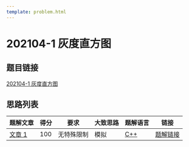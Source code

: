 ```yaml
---
template: problem.html
---
```

# 202104-1 灰度直方图

## 题目链接

[202104-1 灰度直方图](http://118.190.20.162/view.page?gpid=T128)

## 思路列表

<table id="idea_list" class="display nowrap" style="width:100%">
  <thead>
  <tr>
    <th>题解文章</th>
    <th>得分</th>
    <th>要求</th>
    <th>大致思路</th>
    <th>题解语言</th>
    <th>链接</th>
  </tr>
  </thead>
  <tbody>
    <tr>
      <td><a href="1">文章 1</a></td>
      <td>100</td>
      <td>无特殊限制</th>
      <td>模拟</td>
      <td><a href="1#code1">C++</td>
      <td><a href="1#100">题解链接</a></td>
    </tr>
  </tbody>
</table>
